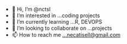 - 👋 Hi, I’m @nctsl
- 👀 I’m interested in ...coding projects 
- 🌱 I’m currently learning ...R, DEVOPS
- 💞️ I’m looking to collaborate on ...projects
- 📫 How to reach me ...necatisell@gmail.com  

<!---
nctsl/nctsl is a ✨ special ✨ repository because its `README.md` (this file) appears on your GitHub profile.
You can click the Preview link to take a look at your changes.
--->
